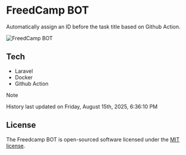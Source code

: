 # FreedCamp BOT

Automatically assign an ID before the task title based on Github Action.

![FreedCamp BOT](https://repository-images.githubusercontent.com/737932867/7d34798b-2680-471c-b089-a78a718d3d6a)

## Tech

- Laravel
- Docker
- Github Action

> [!NOTE]  
> History last updated on Friday, August 15th, 2025, 6:36:10 PM

## License

The Freedcamp BOT is open-sourced software licensed under the [MIT license](https://opensource.org/licenses/MIT).
